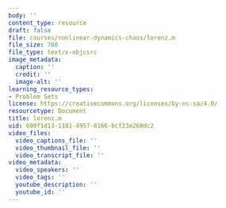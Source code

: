 ```yaml
---
body: ''
content_type: resource
draft: false
file: courses/nonlinear-dynamics-chaos/lorenz.m
file_size: 760
file_type: text/x-objcsrc
image_metadata:
  caption: ''
  credit: ''
  image-alt: ''
learning_resource_types:
- Problem Sets
license: https://creativecommons.org/licenses/by-nc-sa/4.0/
resourcetype: Document
title: lorenz.m
uid: 600f1d13-1181-4957-8166-bcf23e268dc2
video_files:
  video_captions_file: ''
  video_thumbnail_file: ''
  video_transcript_file: ''
video_metadata:
  video_speakers: ''
  video_tags: ''
  youtube_description: ''
  youtube_id: ''
---
```

